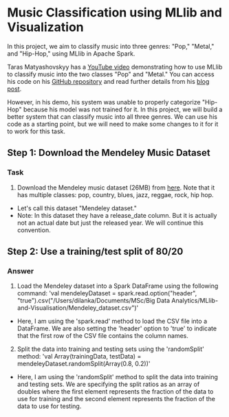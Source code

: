# Music Classification using MLlib and Visualization

In this project, we aim to classify music into three genres: "Pop," "Metal," and "Hip-Hop," using MLlib in Apache Spark.

Taras Matyashovskyy has a [YouTube video](https://www.youtube.com/watch?v=szpcW-SEJK4&t) demonstrating how to use MLlib to classify music into the two classes "Pop" and "Metal." You can access his code on his [GitHub repository](https://github.com/tmatyashovsky/spark-ml-samples) and read further details from his [blog post](https://dzone.com/articles/distingish-pop-music-from-heavy-metal-using-apache).

However, in his demo, his system was unable to properly categorize "Hip-Hop" because his model was not trained for it. In this project, we will build a better system that can classify music into all three genres. We can use his code as a starting point, but we will need to make some changes to it for it to work for this task. 

## Step 1: Download the Mendeley Music Dataset

### Task
1. Download the Mendeley music dataset (26MB) from [here](https://data.mendeley.com/datasets/3t9vbwxgr5/2). Note that it has multiple classes: pop, country, blues, jazz, reggae, rock, hip hop.
* Let's call this dataset "Mendeley dataset."
* Note: In this dataset they have a release_date column. But it is actually not an actual date but just the released year. We will continue this convention. 

## Step 2: Use a training/test split of 80/20

### Answer
1. Load the Mendeley dataset into a Spark DataFrame using the following command:
'val mendeleyDataset = spark.read.option("header", "true").csv("/Users/dilanka/Documents/MSc/Big Data Analytics/MLlib-and-Visualisation/Mendeley_dataset.csv")'

* Here, I am using the 'spark.read' method to load the CSV file into a DataFrame. We are also setting the 'header' option to 'true' to indicate that the first row of the CSV file contains the column names.

2. Split the data into training and testing sets using the 'randomSplit' method:
'val Array(trainingData, testData) = mendeleyDataset.randomSplit(Array(0.8, 0.2))'

* Here, I am using the 'randomSplit' method to split the data into training and testing sets. We are specifying the split ratios as an array of doubles where the first element represents the fraction of the data to use for training and the second element represents the fraction of the data to use for testing.